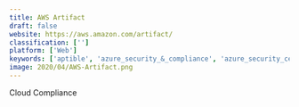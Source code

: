 ```yaml
---
title: AWS Artifact
draft: false 
website: https://aws.amazon.com/artifact/
classification: ['']
platform: ['Web']
keywords: ['aptible', 'azure_security_&_compliance', 'azure_security_center', 'cipherpoint_eclipse', 'cloudpassage', 'duo_security', 'egnyte', 'google_cloud_platform_security_overview', 'hytrust_cloud_control', 'ibm_activity_tracker', 'nutanix_beam', 'qualys', 'stealthaudit_management_platform', 'symantec_control_compliance_suite', 'tripwire_enterprise', 'turbonomic']
image: 2020/04/AWS-Artifact.png
---
```

Cloud Compliance